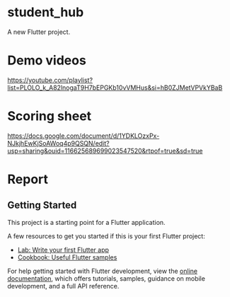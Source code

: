 # student_hub

A new Flutter project.

# Demo videos

https://youtube.com/playlist?list=PLOLO_k_A82lnogaT9H7bEPGKb10vVMHus&si=hB0ZJMetVPVkYBaB

# Scoring sheet

https://docs.google.com/document/d/1YDKLOzxPx-NJkjhEwKjSoAWoq4p9QSQN/edit?usp=sharing&ouid=116625689699023547520&rtpof=true&sd=true

# Report

## Getting Started

This project is a starting point for a Flutter application.

A few resources to get you started if this is your first Flutter project:

- [Lab: Write your first Flutter app](https://docs.flutter.dev/get-started/codelab)
- [Cookbook: Useful Flutter samples](https://docs.flutter.dev/cookbook)

For help getting started with Flutter development, view the
[online documentation](https://docs.flutter.dev/), which offers tutorials,
samples, guidance on mobile development, and a full API reference.
